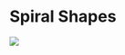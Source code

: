 # Spiral Shapes

<img src = "https://raw.githubusercontent.com/Nukecraft5419/PythonTurtle/main/src/python_turtle/Spiral_Shapes/spiral-shapes.png">
